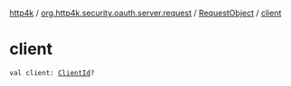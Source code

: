 [http4k](../../index.md) / [org.http4k.security.oauth.server.request](../index.md) / [RequestObject](index.md) / [client](./client.md)

# client

`val client: `[`ClientId`](../../org.http4k.security.oauth.server/-client-id/index.md)`?`